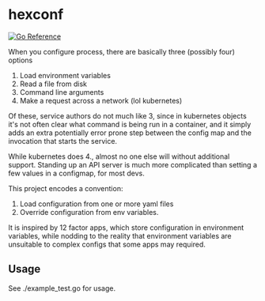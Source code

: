 # hexconf

[![Go Reference](https://pkg.go.dev/badge/gitlab.com/wintersparkle/go-hexconf.svg)](https://pkg.go.dev/gitlab.com/wintersparkle/go-hexconf)

When you configure process, there are basically three (possibly four) options

1. Load environment variables
2. Read a file from disk
3. Command line arguments
4. Make a request across a network (lol kubernetes)

Of these, service authors do not much like 3, since in kubernetes objects it's
not often clear what command is being run in a container, and it simply adds an
extra potentially error prone step between the config map and the invocation
that starts the service.

While kubernetes does 4., almost no one else will without additional support.
Standing up an API server is much more complicated than setting a few values in
a configmap, for most devs.

This project encodes a convention:

1. Load configuration from one or more yaml files
2. Override configuration from env variables.

It is inspired by 12 factor apps, which store configuration in environment
variables, while nodding to the reality that environment variables are
unsuitable to complex configs that some apps may required.

## Usage

See ./example_test.go for usage.
